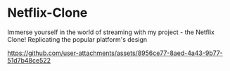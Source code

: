# Netflix-Clone
Immerse yourself in the world of streaming with my project - the Netflix Clone! Replicating the popular platform's design

https://github.com/user-attachments/assets/8956ce77-8aed-4a43-9b77-51d7b48ce522

